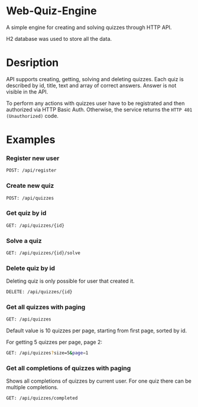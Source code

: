 # Web-Quiz-Engine
A simple engine for creating and solving quizzes through HTTP API.

H2 database was used to store all the data.

# Desription

API supports creating, getting, solving and deleting quizzes. Each quiz is described by id, title, text and array of correct answers. Answer is not visible in the API.

To perform any actions with quizzes user have to be registrated and then authorized via HTTP Basic Auth. Otherwise, the service returns the `HTTP 401 (Unauthorized)` code.

# Examples

### Register new user
```sh
POST: /api/register
```

### Create new quiz
```sh
POST: /api/quizzes
```

### Get quiz by id

```sh
GET: /api/quizzes/{id}
```

### Solve a quiz

```sh
GET: /api/quizzes/{id}/solve
```

### Delete quiz by id

Deleting quiz is only possible for user that created it.

```sh
DELETE: /api/quizzes/{id}
```

### Get all quizzes with paging

```sh
GET: /api/quizzes
```
Default value is 10 quizzes per page, starting from first page, sorted by id.

For getting 5 quizzes per page, page 2:

```sh
GET: /api/quizzes?size=5&page=1
```

### Get all completions of quizzes with paging

Shows all completions of quizzes by current user. For one quiz there can be multiple completions.

```sh
GET: /api/quizzes/completed
```





